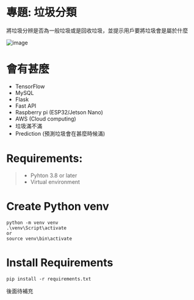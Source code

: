 # 專題: 垃圾分類
將垃圾分辨是否為一般垃圾或是回收垃圾，並提示用戶要將垃圾會是屬於什麼

![image](https://github.com/davidcheng220/trash-system\img\image.png)

# 會有甚麼
* TensorFlow
* MySQL
* Flask
* Fast API
* Raspberry pi (ESP32/Jetson Nano)
* AWS (Cloud computing)
* 垃圾滿不滿
* Prediction (預測垃圾會在甚麼時候滿)

# Requirements:
>* Pyhton 3.8 or later
>* Virtual environment

# Create Python venv
```
python -m venv venv
.\venv\Script\activate
or
source venv\bin\activate
```

# Install Requirements
```
pip install -r requirements.txt
```
後面待補充


